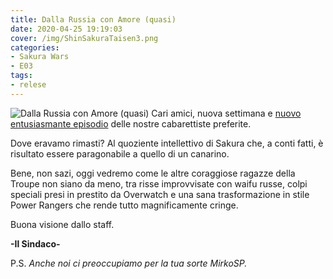 ```yaml
---
title: Dalla Russia con Amore (quasi)
date: 2020-04-25 19:19:03
cover: /img/ShinSakuraTaisen3.png
categories:
- Sakura Wars
- E03
tags:
- relese
---
```

![Dalla Russia con Amore (quasi)](/img/ShinSakuraTaisen3.png)
Cari amici, nuova settimana e [nuovo entusiasmante episodio](https://nyaa.si/view/1241523) delle nostre cabarettiste preferite.

Dove eravamo rimasti? Al quoziente intellettivo di Sakura che, a conti fatti, è risultato essere paragonabile a quello di un canarino.

Bene, non sazi, oggi vedremo come le altre coraggiose ragazze della Troupe non siano da meno, tra risse improvvisate con waifu russe, colpi speciali presi in prestito da Overwatch e una sana trasformazione in stile Power Rangers che rende tutto magnificamente cringe.

Buona visione dallo staff.

**-Il Sindaco-**

P.S. *Anche noi ci preoccupiamo per la tua sorte MirkoSP.*
